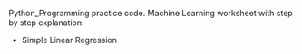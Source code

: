 Python_Programming practice code.
Machine Learning worksheet with step by step explanation:
  - Simple Linear Regression
